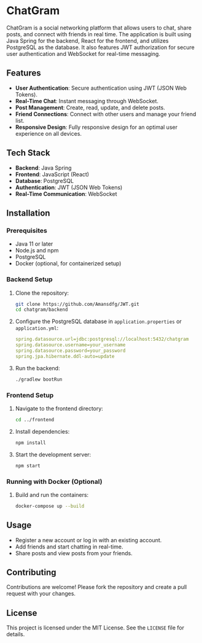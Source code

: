 # ChatGram

ChatGram is a social networking platform that allows users to chat, share posts, and connect with friends in real time. The application is built using Java Spring for the backend, React for the frontend, and utilizes PostgreSQL as the database. It also features JWT authorization for secure user authentication and WebSocket for real-time messaging.

## Features

- **User Authentication**: Secure authentication using JWT (JSON Web Tokens).
- **Real-Time Chat**: Instant messaging through WebSocket.
- **Post Management**: Create, read, update, and delete posts.
- **Friend Connections**: Connect with other users and manage your friend list.
- **Responsive Design**: Fully responsive design for an optimal user experience on all devices.

## Tech Stack

- **Backend**: Java Spring
- **Frontend**: JavaScript (React)
- **Database**: PostgreSQL
- **Authentication**: JWT (JSON Web Tokens)
- **Real-Time Communication**: WebSocket

## Installation

### Prerequisites

- Java 11 or later
- Node.js and npm
- PostgreSQL
- Docker (optional, for containerized setup)

### Backend Setup

1. Clone the repository:
    ```bash
    git clone https://github.com/Amansdfg/JWT.git
    cd chatgram/backend
    ```

2. Configure the PostgreSQL database in `application.properties` or `application.yml`:
    ```yaml
    spring.datasource.url=jdbc:postgresql://localhost:5432/chatgram
    spring.datasource.username=your_username
    spring.datasource.password=your_password
    spring.jpa.hibernate.ddl-auto=update
    ```

3. Run the backend:
    ```bash
    ./gradlew bootRun
    ```

### Frontend Setup

1. Navigate to the frontend directory:
    ```bash
    cd ../frontend
    ```

2. Install dependencies:
    ```bash
    npm install
    ```

3. Start the development server:
    ```bash
    npm start
    ```

### Running with Docker (Optional)

1. Build and run the containers:
    ```bash
    docker-compose up --build
    ```

## Usage

- Register a new account or log in with an existing account.
- Add friends and start chatting in real-time.
- Share posts and view posts from your friends.

## Contributing

Contributions are welcome! Please fork the repository and create a pull request with your changes.

## License

This project is licensed under the MIT License. See the `LICENSE` file for details.
